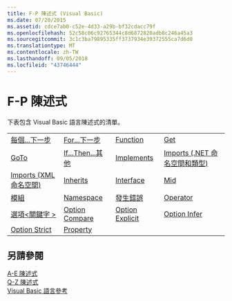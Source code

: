 ```yaml
---
title: F-P 陳述式 (Visual Basic)
ms.date: 07/20/2015
ms.assetid: cdce7ab0-c52e-4d33-a29b-bf32cdacc79f
ms.openlocfilehash: 52c58c06c92765344c8d6872820adb8c246a45a3
ms.sourcegitcommit: 3c1c3ba79895335ff3737934e39372555ca7d6d0
ms.translationtype: MT
ms.contentlocale: zh-TW
ms.lasthandoff: 09/05/2018
ms.locfileid: "43746444"
---
```

# <a name="f-p-statements"></a>F-P 陳述式
下表包含 Visual Basic 語言陳述式的清單。  
  
|||||  
|---|---|---|---|  
|[每個...下一步](../../../visual-basic/language-reference/statements/for-each-next-statement.md)|[For...下一步](../../../visual-basic/language-reference/statements/for-next-statement.md)|[Function](../../../visual-basic/language-reference/statements/function-statement.md)|[Get](../../../visual-basic/language-reference/statements/get-statement.md)|  
|[GoTo](../../../visual-basic/language-reference/statements/goto-statement.md)|[If...Then...其他](../../../visual-basic/language-reference/statements/if-then-else-statement.md)|[Implements](../../../visual-basic/language-reference/statements/implements-statement.md)|[Imports (.NET 命名空間和類型)](../../../visual-basic/language-reference/statements/imports-statement-net-namespace-and-type.md)|  
|[Imports (XML 命名空間)](../../../visual-basic/language-reference/statements/imports-statement-xml-namespace.md)|[Inherits](../../../visual-basic/language-reference/statements/inherits-statement.md)|[Interface](../../../visual-basic/language-reference/statements/interface-statement.md)|[Mid](../../../visual-basic/language-reference/statements/mid-statement.md)|  
|[模組](../../../visual-basic/language-reference/statements/module-statement.md)|[Namespace](../../../visual-basic/language-reference/statements/namespace-statement.md)|[發生錯誤](../../../visual-basic/language-reference/statements/on-error-statement.md)|[Operator](../../../visual-basic/language-reference/statements/operator-statement.md)|  
|[選項\<關鍵字 >](../../../visual-basic/language-reference/statements/option-keyword-statement.md)|[Option Compare](../../../visual-basic/language-reference/statements/option-compare-statement.md)|[Option Explicit](../../../visual-basic/language-reference/statements/option-explicit-statement.md)|[Option Infer](../../../visual-basic/language-reference/statements/option-infer-statement.md)|  
|[Option Strict](../../../visual-basic/language-reference/statements/option-strict-statement.md)|[Property](../../../visual-basic/language-reference/statements/property-statement.md)|||  
  
## <a name="see-also"></a>另請參閱  
 [A-E 陳述式](../../../visual-basic/language-reference/statements/a-e-statements.md)  
 [Q-Z 陳述式](../../../visual-basic/language-reference/statements/q-z-statements.md)  
 [Visual Basic 語言參考](../../../visual-basic/language-reference/index.md)

